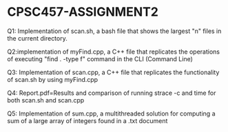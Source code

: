 # CPSC457-ASSIGNMENT2

Q1: Implementation of scan.sh, a bash file that shows the largest "n" files in the current directory.

Q2:implementation of myFind.cpp, a C++ file that replicates the operations of executing "find . -type f" command in the CLI (Command Line)

Q3: Implementation of scan.cpp, a C++ file that replicates the functionality of scan.sh by using myFind.cpp

Q4: Report.pdf=Results and comparison of running strace -c and time for both scan.sh and scan.cpp

Q5: Implementation of sum.cpp, a multithreaded solution for computing a sum of a large array of integers found in a .txt document